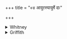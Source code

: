 +++
title = "०४ आयुरस्यायुर्मे दाः"

+++

<details><summary>Whitney</summary>

### Translation
4. Life-time art thou; life-time mayest thou give me: hail!

### Notes
The corresponding phrase in Ppp. is: *āyur asyā āyur me dhā svāhā.*
</details>

<details><summary>Griffith</summary>

Life art thou, give me life. All hail!
</details>
